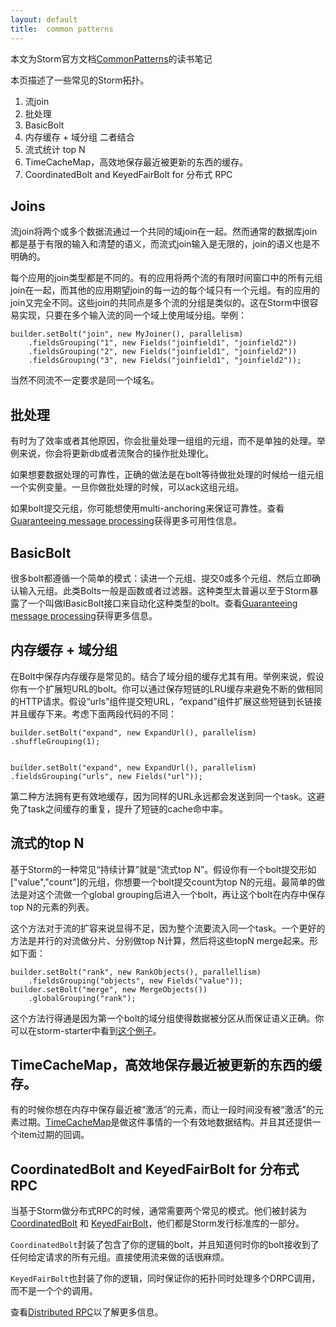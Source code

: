 ```yaml
---
layout: default
title:  common patterns
---
```


本文为Storm官方文档[CommonPatterns](http://storm.incubator.apache.org/documentation/Common-patterns.html)的读书笔记

本页描述了一些常见的Storm拓扑。

1. 流join
2. 批处理
3. BasicBolt
4. 内存缓存 + 域分组 二者结合
5. 流式统计 top N
6. TimeCacheMap，高效地保存最近被更新的东西的缓存。
7. CoordinatedBolt and KeyedFairBolt for 分布式 RPC

## Joins

流join将两个或多个数据流通过一个共同的域join在一起。然而通常的数据库join都是基于有限的输入和清楚的语义，而流式join输入是无限的，join的语义也是不明确的。

每个应用的join类型都是不同的。有的应用将两个流的有限时间窗口中的所有元组join在一起，而其他的应用期望join的每一边的每个域只有一个元组。有的应用的join又完全不同。这些join的共同点是多个流的分组是类似的。这在Storm中很容易实现，只要在多个输入流的同一个域上使用域分组。举例：
    
    builder.setBolt("join", new MyJoiner(), parallelism) 
        .fieldsGrouping("1", new Fields("joinfield1", "joinfield2")) 
        .fieldsGrouping("2", new Fields("joinfield1", "joinfield2")) 
        .fieldsGrouping("3", new Fields("joinfield1", "joinfield2"));

当然不同流不一定要求是同一个域名。

## 批处理

有时为了效率或者其他原因，你会批量处理一组组的元组，而不是单独的处理。举例来说，你会将更新db或者流聚合的操作批处理化。

如果想要数据处理的可靠性，正确的做法是在bolt等待做批处理的时候给一组元组一个实例变量。一旦你做批处理的时候，可以ack这组元组。

如果bolt提交元组，你可能想使用multi-anchoring来保证可靠性。查看[Guaranteeing message processing](http://storm.incubator.apache.org/documentation/Guaranteeing-message-processing.html)获得更多可用性信息。

## BasicBolt

很多bolt都遵循一个简单的模式：读进一个元组、提交0或多个元组、然后立即确认输入元组。此类Bolts一般是函数或者过滤器。这种类型太普遍以至于Storm暴露了一个叫做IBasicBolt接口来自动化这种类型的bolt。查看[Guaranteeing message processing](http://storm.incubator.apache.org/documentation/Guaranteeing-message-processing.html)获得更多信息。

## 内存缓存 + 域分组

在Bolt中保存内存缓存是常见的。结合了域分组的缓存尤其有用。举例来说，假设你有一个扩展短URL的bolt。你可以通过保存短链的LRU缓存来避免不断的做相同的HTTP请求。假设“urls”组件提交短URL，“expand”组件扩展这些短链到长链接并且缓存下来。考虑下面两段代码的不同：

    builder.setBolt("expand", new ExpandUrl(), parallelism) .shuffleGrouping(1);


    builder.setBolt("expand", new ExpandUrl(), parallelism) .fieldsGrouping("urls", new Fields("url"));

第二种方法拥有更有效地缓存，因为同样的URL永远都会发送到同一个task。这避免了task之间缓存的重复，提升了短链的cache命中率。

## 流式的top N

基于Storm的一种常见“持续计算”就是“流式top N”。假设你有一个bolt提交形如["value","count"]的元组，你想要一个bolt提交count为top N的元组。最简单的做法是对这个流做一个global grouping后进入一个bolt，再让这个bolt在内存中保存top N的元素的列表。

这个方法对于流的扩容来说显得不足，因为整个流要流入同一个task。一个更好的方法是并行的对流做分片、分别做top N计算，然后将这些topN merge起来。形如下面：
    
    builder.setBolt("rank", new RankObjects(), parallellism) 
        .fieldsGrouping("objects", new Fields("value")); 
    builder.setBolt("merge", new MergeObjects()) 
        .globalGrouping("rank");

这个方法行得通是因为第一个bolt的域分组使得数据被分区从而保证语义正确。你可以在storm-starter中看到[这个例子](https://github.com/nathanmarz/storm-starter/blob/master/src/jvm/storm/starter/RollingTopWords.java)。

## TimeCacheMap，高效地保存最近被更新的东西的缓存。

有的时候你想在内存中保存最近被“激活”的元素，而让一段时间没有被“激活”的元素过期。[TimeCacheMap](http://storm.incubator.apache.org/apidocs/backtype/storm/utils/TimeCacheMap.html)是做这件事情的一个有效地数据结构。并且其还提供一个item过期的回调。

## CoordinatedBolt and KeyedFairBolt for 分布式 RPC

当基于Storm做分布式RPC的时候，通常需要两个常见的模式。他们被封装为[CoordinatedBolt](http://storm.incubator.apache.org/apidocs/backtype/storm/task/CoordinatedBolt.html) 和 [KeyedFairBolt](http://storm.incubator.apache.org/apidocs/backtype/storm/task/KeyedFairBolt.html)，他们都是Storm发行标准库的一部分。

`CoordinatedBolt`封装了包含了你的逻辑的bolt，并且知道何时你的bolt接收到了任何给定请求的所有元组。直接使用流来做的话很麻烦。

`KeyedFairBolt`也封装了你的逻辑，同时保证你的拓扑同时处理多个DRPC调用，而不是一个个的调用。

查看[Distributed RPC](http://storm.incubator.apache.org/documentation/Distributed-RPC.html)以了解更多信息。